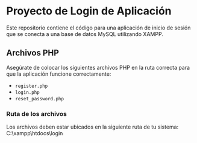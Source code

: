 # Proyecto de Login de Aplicación

Este repositorio contiene el código para una aplicación de inicio de sesión que se conecta a una base de datos MySQL utilizando XAMPP.

## Archivos PHP

Asegúrate de colocar los siguientes archivos PHP en la ruta correcta para que la aplicación funcione correctamente:

- `register.php`
- `login.php`
- `reset_password.php`

### Ruta de los archivos

Los archivos deben estar ubicados en la siguiente ruta de tu sistema: C:\xampp\htdocs\login


